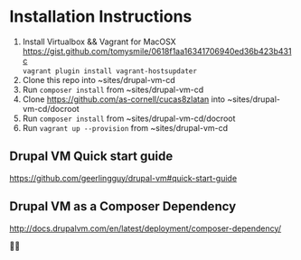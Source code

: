 # Installation Instructions
1) Install Virtualbox && Vagrant for MacOSX<br />
    https://gist.github.com/tomysmile/0618f1aa16341706940ed36b423b431c<br />
    `vagrant plugin install vagrant-hostsupdater`<br />
2) Clone this repo into ~sites/drupal-vm-cd<br />
3) Run `composer install` from ~sites/drupal-vm-cd<br />
4) Clone https://github.com/as-cornell/cucas8zlatan into ~sites/drupal-vm-cd/docroot<br />
5) Run `composer install` from ~sites/drupal-vm-cd/docroot<br />
6) Run `vagrant up --provision` from ~sites/drupal-vm-cd<br />


## Drupal VM Quick start guide
https://github.com/geerlingguy/drupal-vm#quick-start-guide


## Drupal VM as a Composer Dependency
http://docs.drupalvm.com/en/latest/deployment/composer-dependency/

:hankey::hankey:

